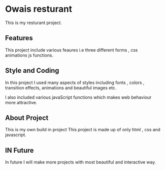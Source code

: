 # Owais resturant
This is my resturant project.


## Features

This project include various feaures i.e three different forms , css animations js functions.


## Style and Coding

In this project I used many aspects of styles including fonts , colors , transition effects,
animations and beautiful images etc.

I also included various javaScript functions which makes web behaviour more attractive.


## About Project

This is my own build in project 
This project is made up of only html , css and javascript.


## IN Future

In future I will make more projects with most beautiful and interactive way.


